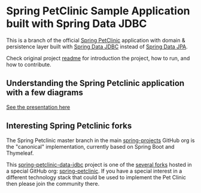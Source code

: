 # Spring PetClinic Sample Application built with Spring Data JDBC

This is a branch of the official [Spring PetClinic](https://github.com/spring-projects/spring-petclinic) application with domain & persistence layer built with [Spring Data JDBC](https://projects.spring.io/spring-data-jdbc/) instead of [Spring Data JPA](https://projects.spring.io/spring-data-jpa/).

Check original project [readme](https://github.com/spring-projects/spring-petclinic/blob/master/readme.md) for introduction the project, how to run, and how to contribute.

## Understanding the Spring Petclinic application with a few diagrams

[See the presentation here](http://fr.slideshare.net/AntoineRey/spring-framework-petclinic-sample-application)

## Interesting Spring Petclinic forks

The Spring Petclinic master branch in the main [spring-projects](https://github.com/spring-projects/spring-petclinic)
GitHub org is the "canonical" implementation, currently based on Spring Boot and Thymeleaf.

This [spring-petclinic-data-jdbc](https://github.com/spring-petclinic/spring-petclinic-data-jdbc) project is one of the [several forks](https://spring-petclinic.github.io/docs/forks.html) 
hosted in a special GitHub org: [spring-petclinic](https://github.com/spring-petclinic).
If you have a special interest in a different technology stack
that could be used to implement the Pet Clinic then please join the community there.
